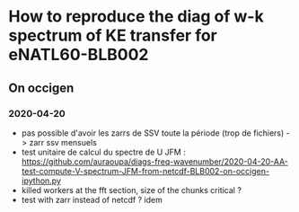 # How to reproduce the diag of w-k spectrum of KE transfer for eNATL60-BLB002


## On occigen

### 2020-04-20
 - pas possible d'avoir les zarrs de SSV toute la période (trop de fichiers) -> zarr ssv mensuels
 - test unitaire de calcul du spectre de U JFM : https://github.com/auraoupa/diags-freq-wavenumber/2020-04-20-AA-test-compute-V-spectrum-JFM-from-netcdf-BLB002-on-occigen-ipython.py
 - killed workers at the fft section, size of the chunks critical ?
 - test with zarr instead of netcdf ? idem
